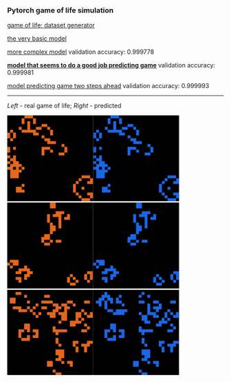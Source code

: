 ### Pytorch game of life simulation
[game of life; dataset generator](https://github.com/Altair200333/pytorch_GameOfLife/blob/main/gameOfLife.ipynb)

[the very basic model](https://github.com/Altair200333/pytorch_GameOfLife/blob/main/gameLifeNN_BaseLine.ipynb)

[more complex model](https://github.com/Altair200333/pytorch_GameOfLife/blob/main/gameOfLife_test.ipynb)
validation accuracy: 0.999778

[**model that seems to do a good job predicting game**](https://github.com/Altair200333/pytorch_GameOfLife/blob/main/gameOfLife_more_compex.ipynb)
validation accuracy: 0.999981

[model predicting game two steps ahead](https://github.com/Altair200333/pytorch_GameOfLife/blob/main/gameOfLife_predict_skip_2.ipynb)
validation accuracy: 0.999993

------------


*Left* - real game of life; *Right* - predicted

<img src="https://github.com/Altair200333/pytorch_GameOfLife/blob/main/imgs/img1.png?raw=true" alt="drawing" width="400"/> 
<img src="https://github.com/Altair200333/pytorch_GameOfLife/blob/main/imgs/img2.png?raw=true" alt="drawing" width="400"/> 
<img src="https://github.com/Altair200333/pytorch_GameOfLife/blob/main/imgs/img3.png?raw=true" alt="drawing" width="400"/> 